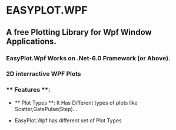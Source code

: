 # EASYPLOT.WPF
## A free Plotting Library for Wpf Window Applications.
### EasyPlot.Wpf Works on .Net-6.0 Framework (or Above).
### 2D interractive WPF Plots
### ** Features **: 
*  ** Plot Types **: 
      It Has Different types of plots like Scatter,GatePulse(Step)...

* EasyPlot.Wpf has different set of Plot Types  